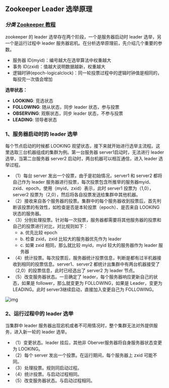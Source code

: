 ##  Zookeeper Leader 选举原理

### *分类* [Zookeeper 教程](https://www.runoob.com/w3cnote_genre/zookeeper)

zookeeper 的 leader 选举存在两个阶段，一个是服务器启动时 leader 选举，另一个是运行过程中 leader 服务器宕机。在分析选举原理前，先介绍几个重要的参数。

- 服务器 ID(myid)：编号越大在选举算法中权重越大
- 事务 ID(zxid)：值越大说明数据越新，权重越大
- 逻辑时钟(epoch-logicalclock)：同一轮投票过程中的逻辑时钟值是相同的，每投完一次值会增加

**选举状态：**

- **LOOKING**: 竞选状态
- **FOLLOWING**: 随从状态，同步 leader 状态，参与投票
- **OBSERVING**: 观察状态，同步 leader 状态，不参与投票
- **LEADING**: 领导者状态

### 1、服务器启动时的 leader 选举

每个节点启动的时候都 LOOKING 观望状态，接下来就开始进行选举主流程。这里选取三台机器组成的集群为例。第一台服务器 server1启动时，无法进行 leader 选举，当第二台服务器 server2 启动时，两台机器可以相互通信，进入 leader 选举过程。

- （1）每台 server 发出一个投票，由于是初始情况，server1 和 server2 都将自己作为 leader 服务器进行投票，每次投票包含所推举的服务器myid、zxid、epoch，使用（myid，zxid）表示，此时 server1 投票为（1,0），server2 投票为（2,0），然后将各自投票发送给集群中其他机器。
- （2）接收来自各个服务器的投票。集群中的每个服务器收到投票后，首先判断该投票的有效性，如检查是否是本轮投票（epoch）、是否来自 LOOKING 状态的服务器。
- （3）分别处理投票。针对每一次投票，服务器都需要将其他服务器的投票和自己的投票进行对比，对比规则如下：
  - a. 优先比较 epoch
  - b. 检查 zxid，zxid 比较大的服务器优先作为 leader
  - c. 如果 zxid 相同，那么就比较 myid，myid 较大的服务器作为 leader 服务器
- （4）统计投票。每次投票后，服务器统计投票信息，判断是都有过半机器接收到相同的投票信息。server1、server2 都统计出集群中有两台机器接受了（2,0）的投票信息，此时已经选出了 server2 为 leader 节点。
- （5）改变服务器状态。一旦确定了 leader，每个服务器响应更新自己的状态，如果是 follower，那么就变更为 FOLLOWING，如果是 Leader，变更为 LEADING。此时 server3继续启动，直接加入变更自己为 FOLLOWING。

![img](https://www.runoob.com/wp-content/uploads/2020/09/vote-01.png)

### 2、运行过程中的 leader 选举

当集群中 leader 服务器出现宕机或者不可用情况时，整个集群无法对外提供服务，进入新一轮的 leader 选举。

- （1）变更状态。leader 挂后，其他非 Oberver服务器将自身服务器状态变更为 LOOKING。
- （2）每个 server 发出一个投票。在运行期间，每个服务器上 zxid 可能不同。
- （3）处理投票。规则同启动过程。
- （4）统计投票。与启动过程相同。
- （5）改变服务器状态。与启动过程相同。

